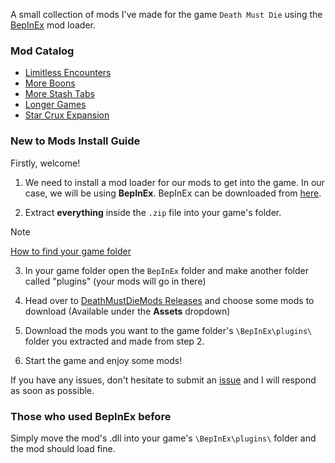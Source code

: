 A small collection of mods I've made for the game `Death Must Die` using the [BepInEx](https://github.com/BepInEx/BepInEx) mod loader.

### Mod Catalog

- [Limitless Encounters](../LimitlessEncounters/readme.md)
- [More Boons](../MoreBoons/readme.md)
- [More Stash Tabs](../MoreStashTabs/readme.md)
- [Longer Games](../LongerGames/readme.md)
- [Star Crux Expansion](../StarCruxExpansion/readme.md)

### New to Mods Install Guide

Firstly, welcome!

1. We need to install a mod loader for our mods to get into the game. In our case, we will be using **BepInEx**.
BepInEx can be downloaded from [here](https://github.com/BepInEx/BepInEx/releases/download/v6.0.0-pre.1/BepInEx_UnityMono_x86_6.0.0-pre.1.zip).

2. Extract **everything** inside the `.zip` file into your game's folder.
> [!NOTE]
> [How to find your game folder](https://savelocation.net/steam-game-folder)

3. In your game folder open the `BepInEx` folder and make another folder called "plugins" (your mods will go in there)

3. Head over to [DeathMustDieMods Releases](https://github.com/JustArion/DeathMustDieMods/releases/latest) and choose some mods to download (Available under the **Assets** dropdown)

4. Download the mods you want to the game folder's `\BepInEx\plugins\` folder you extracted and made from step 2.

5. Start the game and enjoy some mods!

If you have any issues, don't hesitate to submit an [issue](https://github.com/JustArion/DeathMustDieMods/issues) and I will respond as soon as possible.

### Those who used BepInEx before
Simply move the mod's .dll into your game's `\BepInEx\plugins\` folder and the mod should load fine.
